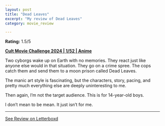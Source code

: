 ```yaml
---
layout: post
title: "Dead Leaves"
excerpt: "My review of Dead Leaves"
category: movie_review

---
```


**Rating:** 1.5/5

<b><a href="https://boxd.it/rIGbC/detail">Cult Movie Challenge 2024 | 1/52 | Anime</a></b>

Two cyborgs wake up on Earth with no memories. They react just like anyone else would in that situation. They go on a crime spree. The cops catch them and send them to a moon prison called Dead Leaves.

The manic art style is fascinating, but the characters, story, pacing, and pretty much everything else are deeply uninteresting to me.

Then again, I’m not the target audience. This is for 14-year-old boys.

I don’t mean to be mean. It just isn’t for me.

<hr>

[See Review on Letterboxd](https://boxd.it/5x9Xcv)
